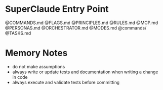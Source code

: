 # SuperClaude Entry Point

@COMMANDS.md
@FLAGS.md
@PRINCIPLES.md
@RULES.md
@MCP.md
@PERSONAS.md
@ORCHESTRATOR.md
@MODES.md
@commands/
@TASKS.md


# Memory Notes
- do not make assumptions
- always write or update tests and documentation when writing a change in code
- always execute and validate tests before committing
